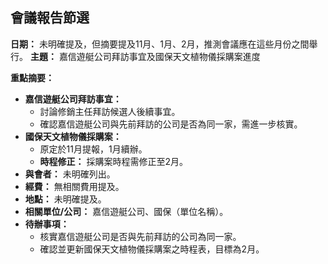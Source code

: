 ## 會議報告節選

**日期：** 未明確提及，但摘要提及11月、1月、2月，推測會議應在這些月份之間舉行。
**主題：** 嘉信遊艇公司拜訪事宜及國保天文植物儀採購案進度

**重點摘要：**

*   **嘉信遊艇公司拜訪事宜：**
    *   討論修銷主任拜訪候選人後續事宜。
    *   確認嘉信遊艇公司與先前拜訪的公司是否為同一家，需進一步核實。
*   **國保天文植物儀採購案：**
    *   原定於11月提報，1月續辦。
    *   **時程修正：** 採購案時程需修正至2月。
*   **與會者：** 未明確列出。
*   **經費：** 無相關費用提及。
*   **地點：** 未明確提及。
*   **相關單位/公司：** 嘉信遊艇公司、國保（單位名稱）。
*   **待辦事項：**
    *   核實嘉信遊艇公司是否與先前拜訪的公司為同一家。
    *   確認並更新國保天文植物儀採購案之時程表，目標為2月。